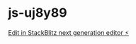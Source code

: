 # js-uj8y89

[Edit in StackBlitz next generation editor ⚡️](https://stackblitz.com/~/github.com/figoinvia2001/js-uj8y89)